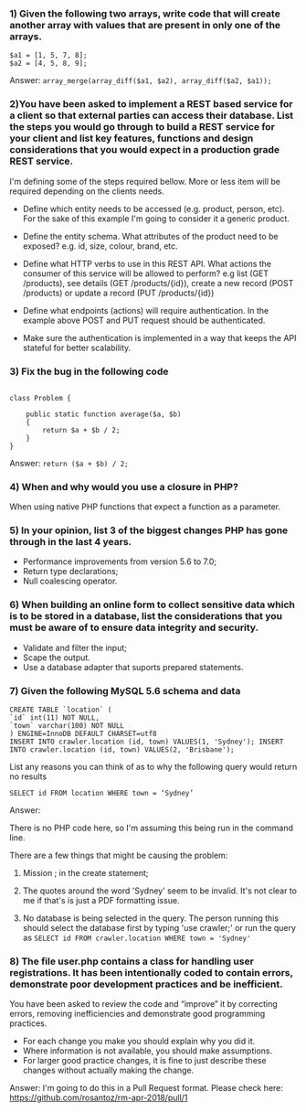 ### 1) Given the following two arrays, write code that will create another array with values that are present in only one of the arrays.

```
$a1 = [1, 5, 7, 8]; 
$a2 = [4, 5, 8, 9];
```

Answer:
```array_merge(array_diff($a1, $a2), array_diff($a2, $a1));```

### 2)​ ​You have been asked to implement a REST based service for a client so that external parties can access their database. List the steps you would go through to build a REST service for your client and list key features, functions and design considerations that you would expect in a production grade REST service.

I'm defining some of the steps required bellow. More or less item will be required depending on the clients needs.

* Define which entity needs to be accessed (e.g. product, person, etc). For the sake of this example I'm going to consider it a generic product.

* Define the entity schema. What attributes of the product need to be exposed? e.g. id, size, colour, brand, etc.

* Define what HTTP verbs to use in this REST API. What actions the consumer of this service will be allowed to perform? e.g list  (GET /products), see  details (GET /products/{id}), create a new record (POST /products) or update a record (PUT /products/{id})

* Define what endpoints (actions) will require authentication. In the example above POST and PUT request should be authenticated.

* Make sure the authentication is implemented in a way that keeps the API stateful for better scalability.

### 3) Fix the bug in the following code

```<?php

class Problem {

	public static function average($a, $b) 
	{
		return $a + $b / 2; 
	}
}
```

Answer:
```return ($a + $b) / 2;```

### 4) When and why would you use a closure in PHP?

When using native PHP functions that expect a function as a parameter. 

### 5) In your opinion, list 3 of the biggest changes PHP has gone through in the last 4 years.

* Performance improvements from version 5.6 to 7.0;
* Return type declarations;
* Null coalescing operator.

### 6) When building an online form to collect sensitive data which is to be stored in a database, list the considerations that you must be aware of to ensure data integrity and security.

* Validate and filter the input;
* Scape the output.
* Use a database adapter that suports prepared statements.

### 7) Given the following MySQL 5.6 schema and data

```
CREATE TABLE `location` (
`id` int(11) NOT NULL,
`town` varchar(100) NOT NULL
) ENGINE=InnoDB DEFAULT CHARSET=utf8
INSERT INTO crawler.location (id, town) VALUES(1, 'Sydney'); INSERT INTO crawler.location (id, town) VALUES(2, 'Brisbane');
```

List any reasons you can think of as to why the following query would return no results 

```SELECT id FROM location WHERE town = ‘Sydney’```

Answer:

There is no PHP code here, so I'm assuming this being run in the command line. 

There are a few things that might be causing the problem:

1) Mission ; in the create statement;

2) The quotes around the word 'Sydney' seem to be invalid. It's not clear to me if that's is just a PDF formatting issue.

3) No database is being selected in the query. The person running this should select the database first by typing 'use crawler;' or run the query as ```SELECT id FROM crawler.location WHERE town = 'Sydney'```

### 8) The file user.php contains a class for handling user registrations. It has been intentionally coded to contain errors, demonstrate poor development practices and be inefficient.

You have been asked to review the code and “improve” it by correcting errors, removing inefficiencies and demonstrate good programming practices.

* For each change you make you should explain why you did it.
* Where information is not available, you should make assumptions.
* For larger good practice changes, it is fine to just describe these changes without actually making the change.

Answer:
I'm going to do this in a Pull Request format. Please check here: https://github.com/rosantoz/rm-apr-2018/pull/1
